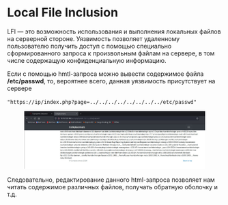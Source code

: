 # Local File Inclusion

LFI — это возможность использования и выполнения локальных файлов на серверной стороне. Уязвимость позволяет удаленному пользователю получить доступ с помощью специально сформированного запроса к произвольным файлам на сервере, в том числе содержащую конфиденциальную информацию.

Если с помощью hmtl-запроса можно вывести содержимое файла **/etc/passwd**, то, вероятнее всего, данная уязвимость присутствует на сервере

`"https://ip/index.php?page=../../../../../../../../etc/passwd"`

<figure><img src="../../.gitbook/assets/image (2) (1) (1).png" alt=""><figcaption></figcaption></figure>

Следовательно, редактирование данного html-запроса позволяет нам читать содержимое различных файлов, получать обратную оболочку и т.д.
